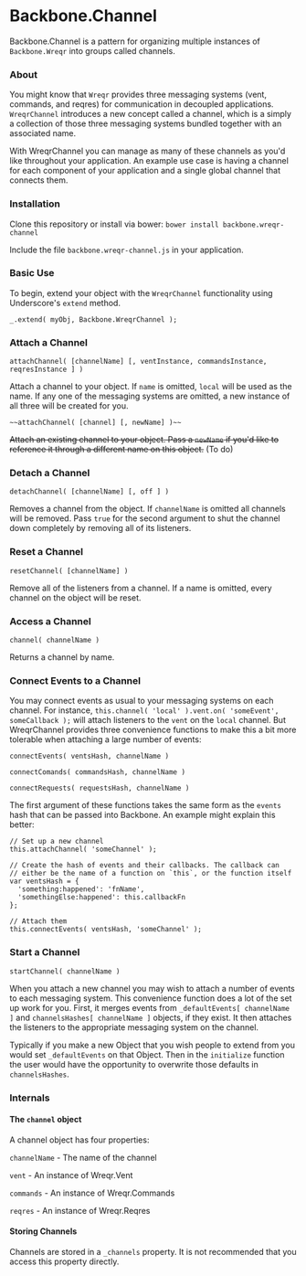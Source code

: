 Backbone.Channel
================

Backbone.Channel is a pattern for organizing multiple instances of `Backbone.Wreqr` into groups called channels.

### About

You might know that `Wreqr` provides three messaging systems (vent, commands, and reqres) for communication in decoupled applications. `WreqrChannel` introduces a new concept called a channel, which is a simply a collection of those three messaging systems bundled together with an associated name.

With WreqrChannel you can manage as many of these channels as you'd like throughout your application. An example use case is having a channel for each component of your application and a single global channel that connects them.

### Installation

Clone this repository or install via bower: `bower install backbone.wreqr-channel`

Include the file `backbone.wreqr-channel.js` in your application.

### Basic Use

To begin, extend your object with the `WreqrChannel` functionality using Underscore's `extend` method.

`_.extend( myObj, Backbone.WreqrChannel );`

### Attach a Channel

`attachChannel( [channelName] [, ventInstance, commandsInstance, reqresInstance ] )`

Attach a channel to your object. If `name` is omitted, `local` will be used as the name. If any one of the messaging systems are omitted, a new instance of all three will be created for you.

`~~attachChannel( [channel] [, newName] )~~`

~~Attach an existing channel to your object. Pass a `newName` if you'd like to reference it through a different name on this object.~~ (To do)

### Detach a Channel

`detachChannel( [channelName] [, off ] )`

Removes a channel from the object. If `channelName` is omitted all channels will be removed. Pass `true` for the second argument to shut the channel down completely by removing all of its listeners.

### Reset a Channel

`resetChannel( [channelName] )`

Remove all of the listeners from a channel. If a name is omitted, every channel on the object will be reset.

### Access a Channel

`channel( channelName )`

Returns a channel by name.

### Connect Events to a Channel

You may connect events as usual to your messaging systems on each channel. For instance, `this.channel( 'local' ).vent.on( 'someEvent', someCallback );` will attach listeners to the `vent` on the `local` channel. But WreqrChannel provides three convenience functions to make this a bit more tolerable when attaching a large number of events:

`connectEvents( ventsHash, channelName )`

`connectComands( commandsHash, channelName )`

`connectRequests( requestsHash, channelName )`

The first argument of these functions takes the same form as the `events` hash that can be passed into Backbone. An example might explain this better:

```
// Set up a new channel
this.attachChannel( 'someChannel' );

// Create the hash of events and their callbacks. The callback can
// either be the name of a function on `this`, or the function itself
var ventsHash = {
  'something:happened': 'fnName',
  'somethingElse:happened': this.callbackFn
};

// Attach them
this.connectEvents( ventsHash, 'someChannel' );
```

### Start a Channel

`startChannel( channelName )`

When you attach a new channel you may wish to attach a number of events to each messaging system. This convenience function does a lot of the set up work for you. First, it merges events from `_defaultEvents[ channelName ]` and `channelsHashes[ channelName ]` objects, if they exist. It then attaches the listeners to the appropriate messaging system on the channel.

Typically if you make a new Object that you wish people to extend from you would set `_defaultEvents` on that Object. Then in the `initialize` function the user would have the opportunity to overwrite those defaults in `channelsHashes`.

### Internals

#### The `channel` object

A channel object has four properties:

`channelName` - The name of the channel

`vent` - An instance of Wreqr.Vent

`commands` - An instance of Wreqr.Commands

`reqres` - An instance of Wreqr.Reqres

#### Storing Channels

Channels are stored in a `_channels` property. It is not recommended that you access this property directly.

